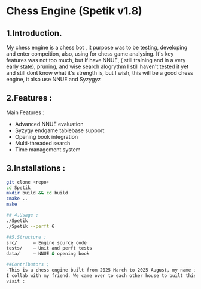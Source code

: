 # Chess Engine (Spetik v1.8)

## 1.Introduction. 
My chess engine is a chess bot , it purpose was to be testing, developing and enter compeition, also, using for chess game analysing.
It's key features was not too much, but If have NNUE, ( still training and in a very early state), pruning, and wise search alogrythm
I still haven't tested it yet and still dont know what it's strength is, but I wish, this will be a good chess engine, it also use NNUE and
Syzygyz

## 2.Features :
Main Features :
- Advanced NNUE evaluation
- Syzygy endgame tablebase support
- Opening book integration
- Multi-threaded search
- Time management system

## 3.Installations :
```bash
git clone <repo>
cd Spetik
mkdir build && cd build
cmake ..
make

## 4.Usage :
./Spetik
./Spetik --perft 6

##5.Structure :
src/      → Engine source code
tests/    → Unit and perft tests
data/     → NNUE & opening book

##Contributors ;
-This is a chess engine built from 2025 March to 2025 August, my name is David, im 12 years old and this chess engine 
I collab with my friend. We came over to each other house to built this chess engine. Only I have Github , so please 
visit :
